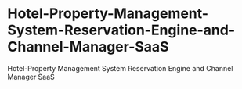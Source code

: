 # Hotel-Property-Management-System-Reservation-Engine-and-Channel-Manager-SaaS
Hotel-Property Management System Reservation Engine and Channel Manager SaaS
